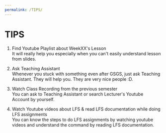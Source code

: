 ```yaml
---
permalink: /TIPS/
---
```


# TIPS

1. Find Youtube Playlist about WeekXX's Lesson<br>
It will really help you especially when you can't easily understand lesson from slides.

2. Ask Teaching Assistant<br>
Whenever you stuck with something even after GSGS, just ask Teaching Assistant. They will help you. They are very nice people :D.

3. Watch Class Recording from the previous semester<br>
You can ask to Teaching Assistant or search Lecturer's Youtube Account by yourself.

4. Watch Youtube videos about LFS & read LFS documentation while doing LFS assignments <br>
You can know the steps to do LFS assignments by watching youtube videos and understand the command by reading LFS documentation.

